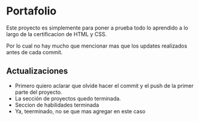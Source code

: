 # Portafolio

Este proyecto es simplemente para poner a prueba todo lo aprendido a lo largo de la certificacion de HTML y CSS.

Por lo cual no hay mucho que mencionar mas que los updates realizados antes de cada commit.

## Actualizaciones

- Primero quiero aclarar que olvide hacer el commit y el push de la primer parte del proyecto.
- La sección de proyectos quedo terminada.
- Seccion de habilidades terminada
- Ya, teerminado, no se que mas agregar en este caso
